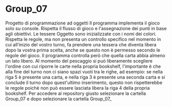# Group_07
Progetto di programmazione ad oggetti 
Il programma implementa il gioco solo su console.
Rispetta il flusso di gioco e l'assegnazione dei punti in base agli obiettivi.
Le tessere Oggetto sono inizializzate con i nomi dei colori.
Rispetta le regole, ma non presenta un controllo specifico nel momento in cui all’inizio del vostro turno, fa prendere una tessera che diventa libera dopo la vostra prima scelta,
anche se questo non è permesso secondo le regole del gioco.
Il programma controlla però che quella carta abbia almeno un lato libero.
Al momento del pescaggio si può liberamente scegliere l'ordine con cui riporre le carte nella propria bookshelf, l'importante è che alla fine del turno non ci siano spazi vuoti tra le righe, ad esempio:
se nella riga 5 è presente una carta, e nella riga 3 è presente una seconda carta e si conclude il turno dopo quest'ultimo inserimento, questo non rispetterebbe le regole poichè non può essere lasciata 
libera la riga 4 della propria bookshelf.
Per accedere al repository giusto selezionare la cartella Group_07 e dopo selezionare la cartella Group_07_
